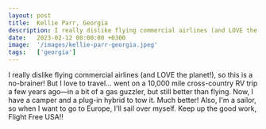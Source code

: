 ```yaml
---
layout: post
title:  Kellie Parr, Georgia
description: I really dislike flying commercial airlines (and LOVE the planet!), so this is a no-brainer! But I love to travel... went on a 10,000 mile cross-count...
date:   2023-02-12 00:00:00 +0300
image:  '/images/kellie-parr-georgia.jpeg'
tags:   ['georgia']
---
```

I really dislike flying commercial airlines (and LOVE the planet!), so this is a no-brainer! But I love to travel... went on a 10,000 mile cross-country RV trip a few years ago—in a bit of a gas guzzler, but still better than flying. Now, I have a camper and a plug-in hybrid to tow it. Much better! Also, I'm a sailor, so when I want to go to Europe, I'll sail over myself. Keep up the good work, Flight Free USA!!

